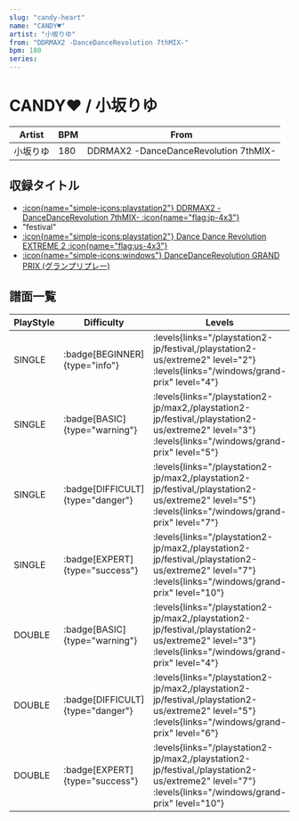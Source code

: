```yaml
---
slug: "candy-heart"
name: "CANDY♥"
artist: "小坂りゆ"
from: "DDRMAX2 -DanceDanceRevolution 7thMIX-"
bpm: 180
series:
---
```


# CANDY♥ / 小坂りゆ

|Artist|BPM|From|
|------|---|----|
|小坂りゆ|180|DDRMAX2 -DanceDanceRevolution 7thMIX-|

## 収録タイトル

- [:icon{name="simple-icons:playstation2"} DDRMAX2 -DanceDanceRevolution 7thMIX- :icon{name="flag:jp-4x3"}](/playstation2-jp/max2)
- "festival"
- [:icon{name="simple-icons:playstation2"} Dance Dance Revolution EXTREME 2 :icon{name="flag:us-4x3"}](/playstation2-us/extreme2)
- [:icon{name="simple-icons:windows"} DanceDanceRevolution GRAND PRIX (グランプリプレー)](/windows/grand-prix)

## 譜面一覧

|PlayStyle|Difficulty|Levels|Notes|Movie|
|---------|----------|------|-----|-----|
|SINGLE| :badge[BEGINNER]{type="info"}| :levels{links="/playstation2-jp/festival,/playstation2-us/extreme2" level="2"} :levels{links="/windows/grand-prix" level="4"}|139/0||
|SINGLE| :badge[BASIC]{type="warning"}| :levels{links="/playstation2-jp/max2,/playstation2-jp/festival,/playstation2-us/extreme2" level="3"} :levels{links="/windows/grand-prix" level="5"}|126/4||
|SINGLE| :badge[DIFFICULT]{type="danger"}| :levels{links="/playstation2-jp/max2,/playstation2-jp/festival,/playstation2-us/extreme2" level="5"} :levels{links="/windows/grand-prix" level="7"}|230/16||
|SINGLE| :badge[EXPERT]{type="success"}| :levels{links="/playstation2-jp/max2,/playstation2-jp/festival,/playstation2-us/extreme2" level="7"} :levels{links="/windows/grand-prix" level="10"}|317/20||
|DOUBLE| :badge[BASIC]{type="warning"}| :levels{links="/playstation2-jp/max2,/playstation2-jp/festival,/playstation2-us/extreme2" level="3"} :levels{links="/windows/grand-prix" level="4"}|127/12||
|DOUBLE| :badge[DIFFICULT]{type="danger"}| :levels{links="/playstation2-jp/max2,/playstation2-jp/festival,/playstation2-us/extreme2" level="5"} :levels{links="/windows/grand-prix" level="6"}|211/27||
|DOUBLE| :badge[EXPERT]{type="success"}| :levels{links="/playstation2-jp/max2,/playstation2-jp/festival,/playstation2-us/extreme2" level="7"} :levels{links="/windows/grand-prix" level="10"}|287/8||
